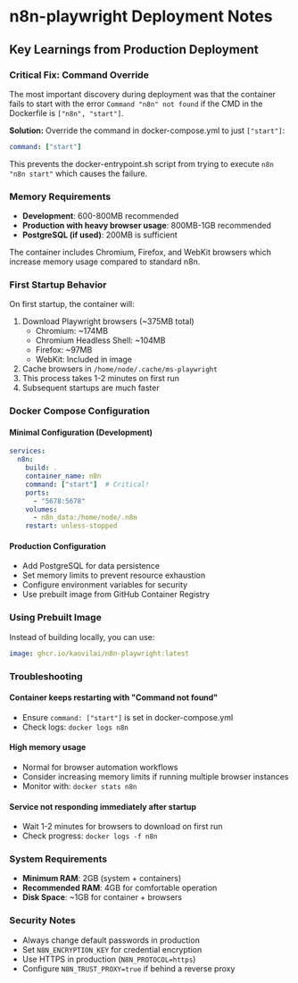 # n8n-playwright Deployment Notes

## Key Learnings from Production Deployment

### Critical Fix: Command Override
The most important discovery during deployment was that the container fails to start with the error `Command "n8n" not found` if the CMD in the Dockerfile is `["n8n", "start"]`.

**Solution:** Override the command in docker-compose.yml to just `["start"]`:
```yaml
command: ["start"]
```

This prevents the docker-entrypoint.sh script from trying to execute `n8n "n8n start"` which causes the failure.

### Memory Requirements
- **Development**: 600-800MB recommended
- **Production with heavy browser usage**: 800MB-1GB recommended
- **PostgreSQL (if used)**: 200MB is sufficient

The container includes Chromium, Firefox, and WebKit browsers which increase memory usage compared to standard n8n.

### First Startup Behavior
On first startup, the container will:
1. Download Playwright browsers (~375MB total)
   - Chromium: ~174MB
   - Chromium Headless Shell: ~104MB
   - Firefox: ~97MB
   - WebKit: Included in image
2. Cache browsers in `/home/node/.cache/ms-playwright`
3. This process takes 1-2 minutes on first run
4. Subsequent startups are much faster

### Docker Compose Configuration

#### Minimal Configuration (Development)
```yaml
services:
  n8n:
    build: .
    container_name: n8n
    command: ["start"]  # Critical!
    ports:
      - "5678:5678"
    volumes:
      - n8n_data:/home/node/.n8n
    restart: unless-stopped
```

#### Production Configuration
- Add PostgreSQL for data persistence
- Set memory limits to prevent resource exhaustion
- Configure environment variables for security
- Use prebuilt image from GitHub Container Registry

### Using Prebuilt Image
Instead of building locally, you can use:
```yaml
image: ghcr.io/kaovilai/n8n-playwright:latest
```

### Troubleshooting

#### Container keeps restarting with "Command not found"
- Ensure `command: ["start"]` is set in docker-compose.yml
- Check logs: `docker logs n8n`

#### High memory usage
- Normal for browser automation workflows
- Consider increasing memory limits if running multiple browser instances
- Monitor with: `docker stats n8n`

#### Service not responding immediately after startup
- Wait 1-2 minutes for browsers to download on first run
- Check progress: `docker logs -f n8n`

### System Requirements
- **Minimum RAM**: 2GB (system + containers)
- **Recommended RAM**: 4GB for comfortable operation
- **Disk Space**: ~1GB for container + browsers

### Security Notes
- Always change default passwords in production
- Set `N8N_ENCRYPTION_KEY` for credential encryption
- Use HTTPS in production (`N8N_PROTOCOL=https`)
- Configure `N8N_TRUST_PROXY=true` if behind a reverse proxy